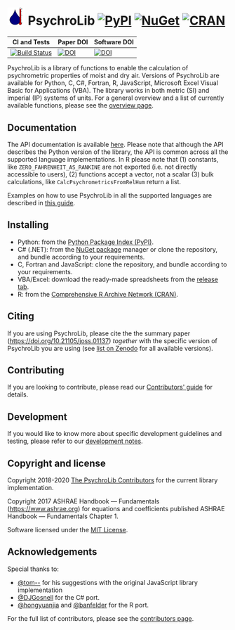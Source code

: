 # <img src="man/figures/psychrolib_logo.svg" alt="PsychroLib Logo" height="40" width="40"> PsychroLib [![PyPI](https://img.shields.io/pypi/v/psychrolib)](https://pypi.org/project/PsychroLib) [![NuGet](https://img.shields.io/nuget/v/PsychroLib.svg?maxAge=600)](https://www.nuget.org/packages/PsychroLib) [![CRAN](http://www.r-pkg.org/badges/version/psychrolib)](https://cran.r-project.org/package=psychrolib)


|CI and Tests | Paper DOI | Software DOI |
|---|---|------|
[![Build Status](https://travis-ci.com/psychrometrics/psychrolib.svg?branch=master)](https://travis-ci.com/psychrometrics/psychrolib) | [![DOI](https://joss.theoj.org/papers/10.21105/joss.01137/status.svg)](https://doi.org/10.21105/joss.01137) | [![DOI](https://zenodo.org/badge/DOI/10.5281/zenodo.2537945.svg)](https://doi.org/10.5281/zenodo.2537945)|

PsychroLib is a library of functions to enable the calculation of psychrometric properties of moist and dry air. Versions of PsychroLib are available for Python, C, C#, Fortran, R, JavaScript, Microsoft Excel Visual Basic for Applications (VBA). The library works in both metric (SI) and imperial (IP) systems of units. For a general overview and a list of currently available functions, please see the [overview page](https://github.com/psychrometrics/psychrolib/blob/master/docs/overview.md).


## Documentation

The API documentation is available [here](https://psychrometrics.github.io/psychrolib/api_docs.html). Please note that although the API describes the Python version of the library, the API is common across all the supported language implementations. In R please note that (1) constants, like `ZERO_FAHRENHEIT_AS_RANKINE` are not exported (i.e. not directly accessible to users), (2) functions accept a vector, not a scalar (3) bulk calculations, like `CalcPsychrometricsFromRelHum` return a list.

Examples on how to use PsychroLib in all the supported languages are described in [this guide](https://github.com/psychrometrics/psychrolib/blob/master/docs/examples.md).


## Installing

- Python: from the [Python Package Index (PyPI)](https://pypi.org/project/PsychroLib/).
- C# (.NET): from the [NuGet package](https://www.nuget.org/packages/PsychroLib/) manager or clone the repository, and bundle according to your requirements.
- C, Fortran and JavaScript: clone the repository, and bundle according to your requirements.
- VBA/Excel: download the ready-made spreadsheets from the [release tab](https://github.com/psychrometrics/psychrolib/releases).
- R: from the [Comprehensive R Archive Network (CRAN)](https://cran.r-project.org/package=psychrolib).


## Citing

If you are using PsychroLib, please cite the the summary paper (https://doi.org/10.21105/joss.01137) *together* with the specific version of PsychroLib you are using (see [list on Zenodo](https://doi.org/10.5281/zenodo.2537945) for all available versions).


## Contributing

If you are looking to contribute, please read our [Contributors' guide](https://github.com/psychrometrics/psychrolib/blob/master/CONTRIBUTING.md) for details.


## Development

If you would like to know more about specific development guidelines and testing, please refer to our [development notes](https://github.com/psychrometrics/psychrolib/blob/master/DEVELOP.md).


## Copyright and license

Copyright 2018-2020 [The PsychroLib Contributors](https://github.com/psychrometrics/psychrolib/graphs/contributors) for the current library implementation.

Copyright 2017 ASHRAE Handbook — Fundamentals (https://www.ashrae.org) for equations and coefficients published ASHRAE Handbook — Fundamentals Chapter 1.

Software licensed under the [MIT License](LICENSE).


## Acknowledgements

Special thanks to:
- [@tom--](https://github.com/tom--) for his suggestions with the original JavaScript library implementation
- [@DJGosnell](https://github.com/DJGosnell) for the C# port.
- [@hongyuanjia](https://github.com/hongyuanjia) and [@banfelder](https://github.com/banfelder) for the R port.

For the full list of contributors, please see the [contributors page](https://github.com/psychrometrics/psychrolib/graphs/contributors).

